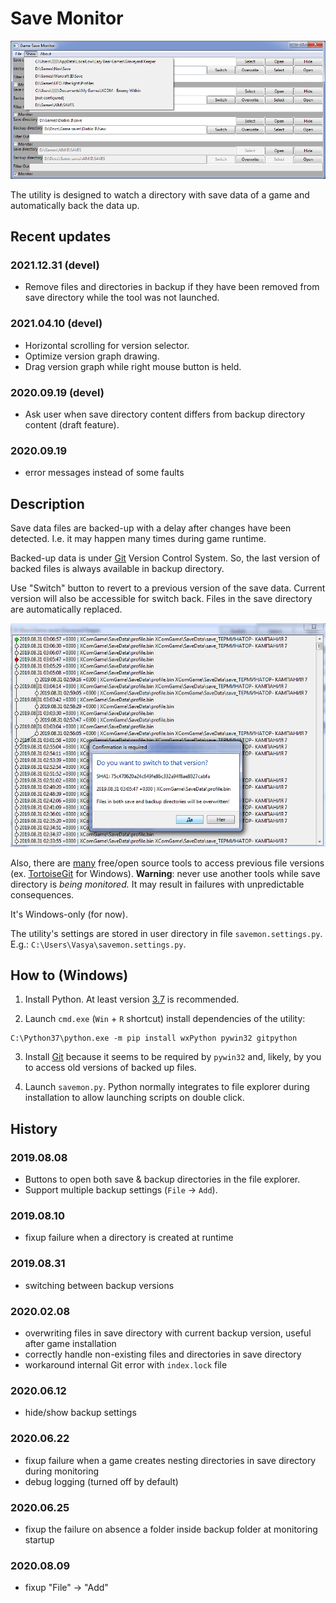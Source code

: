 # Save Monitor

![Main window screenshot](/docs/main_window.png)

The utility is designed to watch a directory with save data of a game and
automatically back the data up.

## Recent updates

### 2021.12.31 (devel)

* Remove files and directories in backup if they have been removed from
  save directory while the tool was not launched.

### 2021.04.10 (devel)

* Horizontal scrolling for version selector.
* Optimize version graph drawing.
* Drag version graph while right mouse button is held.

### 2020.09.19 (devel)

* Ask user when save directory content differs from backup directory content
  (draft feature).

### 2020.09.19

* error messages instead of some faults

## Description

Save data files are backed-up with a delay after changes have been detected.
I.e. it may happen many times during game runtime.

Backed-up data is under [Git](https://git-scm.com/about) Version Control
System.
So, the last version of backed files is always available in backup
directory.

Use "Switch" button to revert to a previous version of the save data.
Current version will also be accessible for switch back.
Files in the save directory are automatically replaced.

![Switch window screenshot](/docs/switch_window.png)

Also, there are [many](https://git-scm.com/downloads/guis) free/open source
tools to access previous file versions
(ex. [TortoiseGit](https://tortoisegit.org/download) for Windows).
**Warning**: never use another tools while save directory is _being monitored._
It may result in failures with unpredictable consequences.

It's Windows-only (for now).

The utility's settings are stored in user directory in file
`savemon.settings.py`.
E.g.: `C:\Users\Vasya\savemon.settings.py`.

## How to (Windows)

1. Install Python. At least version 
[3.7](https://www.python.org/downloads/windows/)
is recommended.

2. Launch `cmd.exe` (`Win` + `R` shortcut) install dependencies of the
utility:
```
C:\Python37\python.exe -m pip install wxPython pywin32 gitpython
```

3. Install [Git](https://git-scm.com/download/win) because it seems to
be required by `pywin32` and, likely, by you to access old versions of
backed up files.

4. Launch `savemon.py`.
Python normally integrates to file explorer during installation to
allow launching scripts on double click.

## History

### 2019.08.08

* Buttons to open both save & backup directories in the file explorer.
* Support multiple backup settings (`File` -> `Add`).

### 2019.08.10

* fixup failure when a directory is created at runtime

### 2019.08.31

* switching between backup versions

### 2020.02.08

* overwriting files in save directory with current backup version,
  useful after game installation
* correctly handle non-existing files and directories in save directory
* workaround internal Git error with `index.lock` file

### 2020.06.12

* hide/show backup settings

### 2020.06.22

* fixup failure when a game creates nesting directories in save directory
  during monitoring
* debug logging (turned off by default)

### 2020.06.25

* fixup the failure on absence a folder inside backup folder at monitoring
  startup

### 2020.08.09

* fixup "File" -> "Add"
